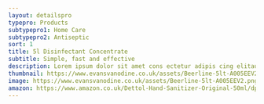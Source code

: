 ```yaml
---
layout: detailspro
typepro: Products
subtypepro1: Home Care
subtypepro2: Antiseptic
sort: 1
title: 5l Disinfectant Concentrate
subtitle: Simple, fast and effective
description: Lorem ipsum dolor sit amet cons ectetur adipis cing elitauris euismod odio tortor non feugiat sem.
thumbnail: https://www.evansvanodine.co.uk/assets/Beerline-5lt-A005EEV2.png
image: https://www.evansvanodine.co.uk/assets/Beerline-5lt-A005EEV2.png
amazon: https://www.amazon.co.uk/Dettol-Hand-Sanitizer-Original-50ml/dp/B08HYQW9GP/ref=sr_1_4?keywords=dettol+instant+hand+sanitizer&qid=1661961971&refinements=p_76%3A419158031&rnid=419157031&rps=1&sprefix=dettol+instant+%2Caps%2C80&sr=8-4
---
```

